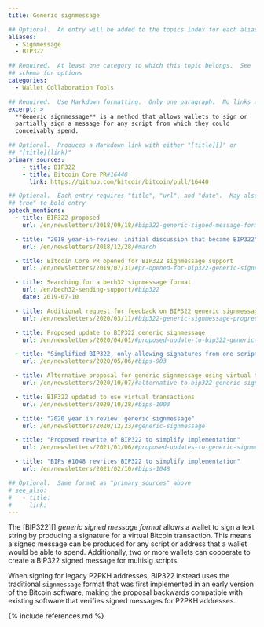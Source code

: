 ```yaml
---
title: Generic signmessage

## Optional.  An entry will be added to the topics index for each alias
aliases:
  - Signmessage
  - BIP322

## Required.  At least one category to which this topic belongs.  See
## schema for options
categories:
  - Wallet Collaboration Tools

## Required.  Use Markdown formatting.  Only one paragraph.  No links allowed.
excerpt: >
  **Generic signmessage** is a method that allows wallets to sign or
  partially sign a message for any script from which they could
  conceivably spend.

## Optional.  Produces a Markdown link with either "[title][]" or
## "[title](link)"
primary_sources:
    - title: BIP322
    - title: Bitcoin Core PR#16440
      link: https://github.com/bitcoin/bitcoin/pull/16440

## Optional.  Each entry requires "title", "url", and "date".  May also use "feature:
## true" to bold entry
optech_mentions:
  - title: BIP322 proposed
    url: /en/newsletters/2018/09/18/#bip322-generic-signed-message-format

  - title: "2018 year-in-review: initial discussion that became BIP322"
    url: /en/newsletters/2018/12/28/#march

  - title: Bitcoin Core PR opened for BIP322 signmessage support
    url: /en/newsletters/2019/07/31/#pr-opened-for-bip322-generic-signed-message-format

  - title: Searching for a bech32 signmessage format
    url: /en/bech32-sending-support/#bip322
    date: 2019-07-10

  - title: Additional request for feedback on BIP322 generic signmessage
    url: /en/newsletters/2020/03/11/#bip322-generic-signmessage-progress-or-perish

  - title: Proposed update to BIP322 generic signmessage
    url: /en/newsletters/2020/04/01/#proposed-update-to-bip322-generic-signmessage

  - title: "Simplified BIP322, only allowing signatures from one script per proof"
    url: /en/newsletters/2020/05/06/#bips-903

  - title: Alternative proposal for generic signmessage using virtual transactions
    url: /en/newsletters/2020/10/07/#alternative-to-bip322-generic-signmessage

  - title: BIP322 updated to use virtual transactions
    url: /en/newsletters/2020/10/28/#bips-1003

  - title: "2020 year in review: generic signmessage"
    url: /en/newsletters/2020/12/23/#generic-signmessage

  - title: "Proposed rewrite of BIP322 to simplify implementation"
    url: /en/newsletters/2021/01/06/#proposed-updates-to-generic-signmessage

  - title: "BIPs #1048 rewrites BIP322 to simplify implementation"
    url: /en/newsletters/2021/02/10/#bips-1048

## Optional.  Same format as "primary_sources" above
# see_also:
#   - title:
#     link:
---
```

The [BIP322][] *generic signed message format* allows a wallet to sign
a text string by producing a
signature for a virtual Bitcoin transaction.  This means a signed message can
be produced for any script or address that a wallet would be able to
spend.  Additionally, two or more wallets can cooperate to create a
BIP322 signed message for multisig scripts.

When signing for legacy P2PKH addresses, BIP322 instead uses the
traditional `signmessage` format that was first implemented in an
early version of the Bitcoin software, making the proposal backwards
compatible with existing software that verifies signed messages for
P2PKH addresses.

{% include references.md %}
